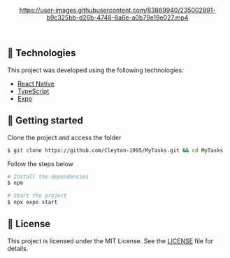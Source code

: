 <div align="center">

https://user-images.githubusercontent.com/83869940/235002891-b9c325bb-d26b-4748-8a6e-a0b79e19e027.mp4


</div>

<br>

## 🧪 Technologies

This project was developed using the following technologies:

-   [React Native](https://reactnative.dev/)
-   [TypeScript](https://www.typescriptlang.org/)
-   [Expo](https://expo.io/)

## 🚀 Getting started

Clone the project and access the folder

```bash
$ git clone https://github.com/Cleyton-1995/MyTasks.git && cd MyTasks
```

Follow the steps below

```bash
# Install the dependencies
$ npm

# Start the project
$ npx expo start
```

## 📝 License

This project is licensed under the MIT License. See the [LICENSE](LICENSE.txt) file for details.

